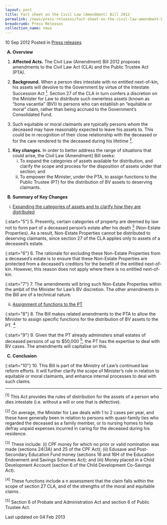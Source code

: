 ```yaml
---
layout: post
title: Fact sheet on the Civil Law (Amendment) Bill 2012
permalink: /news/press-releases/fact-sheet-on-the-civil-law-amendment-bill-2012
breadcrumb: Press Releases
collection_name: news
---
```



10 Sep 2012 Posted in [Press releases](/news/press-releases)

<ol style="list-style-type: upper-alpha; font-weight: bold;">
<li>Overview</li>
</ol>


1. **Affected Acts.** The Civil Law (Amendment) Bill 2012 proposes amendments to the Civil Law Act (CLA) and the Public Trustee Act (PTA).

2. **Background.**  When a person dies intestate with no entitled next-of-kin, his assets will devolve to the Government by virtue of the Intestate Succession Act <a href="#fn1"><sup>1</sup></a>. Section 27 of the CLA in turn confers a discretion on the Minister for Law to distribute such ownerless assets (known as “bona vacantia” (BV)) to persons who can establish an “equitable or moral” claim, rather than being accrued to the Government’s Consolidated Fund.

3. Such equitable or moral claimants are typically persons whom the deceased may have reasonably expected to leave his assets to. This could be in recognition of their close relationship with the deceased or for the care rendered to the deceased during his lifetime <a href="#fn2"><sup>2</sup></a>.

<ol>
<li> <strong>Key changes.</strong>  In order to better address the range of situations that could arise, the Civil Law (Amendment) Bill seeks:

<ol style="list-style-type: lower-roman;">

<li>To expand the categories of assets available for distribution, and clarify the scope and process for the disposition of assets under that section; and </li>

<li>To empower the Minister, under the PTA, to assign functions to the Public Trustee (PT) for the distribution of BV assets to deserving claimants.</li>


</ol>

</li>
</ol>

<ol start="2" style="list-style-type: upper-alpha; font-weight: bold;" >
<li>Summary of Key Changes</li>
</ol>

<ol style="list-style-type: lower-roman;">
<li><u>Expanding the categories of assets and to clarify how they are distributed</u></li>
</ol>

{:start="5"}
5. Presently, certain categories of property are deemed by law not to form part of a deceased person’s estate after his death <a href="#fn3"><sup>3</sup></a> (Non-Estate Properties). As a result, Non-Estate Properties cannot be distributed to deserving claimants, since section 27 of the CLA applies only to assets of a deceased’s estate.

{:start="6"}
6. The rationale for excluding these Non-Estate Properties from a deceased’s estate is to ensure that these Non-Estate Properties are protected from a deceased’s creditors for the benefit of the entitled next-of-kin. However, this reason does not apply where there is no entitled next-of-kin.

{:start="7"}
7. The amendments will bring such Non-Estate Properties within the ambit of the Minister for Law’s BV discretion.  The other amendments in the Bill are of a technical nature.


<ol start="2" style="list-style-type: lower-roman;">
<li><u>Assignment of functions to the PT</u></li>
</ol>

{:start="8"}
8. The Bill makes related amendments to the PTA to allow the Minister to assign specific functions for the distribution of BV assets to the PT. <a href="#fn4"><sup>4</sup></a>

{:start="9"}
9. Given that the PT already administers small estates of deceased persons of up to $50,000 <a href="#fn5"><sup>5</sup></a>, the PT has the expertise to deal with BV cases. The amendments will capitalise on this.


<ol start="3" style="font-weight: bold; list-style-type: upper-alpha;">
<li>Conclusion</li>
</ol>


{:start="10"}
10. This Bill is part of the Ministry of Law’s continued law reform efforts.  It will further clarify the scope of Minister’s role in relation to equitable or moral claimants, and enhance internal processes to deal with such claims. 

---

<p id="fn1"><sup>[1]</sup> This Act provides the rules of distribution for the assets of a person who dies intestate (i.e. without a will or one that is defective).</p>

<p id="fn2"><sup>[2]</sup>  On average, the Minister for Law deals with 1 to 2 cases per year, and these have generally been in relation to persons with quasi-family ties who regarded the deceased as a family member, or to nursing homes to help defray unpaid expenses incurred in caring for the deceased during his residence. </p>

<p id="fn3"><sup>[3]</sup>  These include: (i) CPF money for which no prior or valid nomination was made (sections 24(3A) and 25 of the CPF Act); (ii) Edusave and Post-Secondary Education Fund money (sections 16 and 16H of the Education Endowment and Savings Schemes Act); and (iii) Money placed in a Child Development Account (section 6 of the Child Development Co-Savings Act).</p>

<p id="fn4"><sup>[4]</sup>  These functions include a n assessment that the claim falls within the scope of section 27 CLA, and of the strengths of the moral and equitable claims .</p>

<p id="fn5"><sup>[5]</sup>  Section 6 of Probate and Administration Act and section 6 of Public Trustee Act.</p>


<p class="right-side-updated">Last updated on 04 Feb 2013</p>





